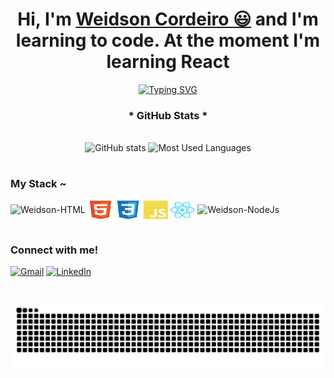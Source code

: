 <!--
**WeidsonCordeiro/WeidsonCordeiro** is a ✨ _special_ ✨ repository because its `README.md` (this file) appears on your GitHub profile.

Here are some ideas to get you started:

- 🔭 I’m currently working on ...
- 🌱 I’m currently learning ...
- 👯 I’m looking to collaborate on ...
- 🤔 I’m looking for help with ...
- 💬 Ask me about ...
- 📫 How to reach me: ...
- 😄 Pronouns: ...
- ⚡ Fun fact: ...

Site de emojis: https://emojipedia.org/search/?q=bag
Site de Badges: https://dev.to/envoy_/150-badges-for-...
Site de ícones: https://devicon.dev/
-->

<div align="center">
  <h1 align="center">
    Hi, I'm <a href="https://www.linkedin.com/in/weidson-cordeiro-45390244/">Weidson Cordeiro 😃️</a> and I'm learning to code. At the moment I'm learning React
  </h1>
</div>

<div align="center">
  <a href="https://git.io/typing-svg">
    <img src="https://readme-typing-svg.demolab.com?font=Fira+Code&weight=500&size=22&pause=1000&center=true&vCenter=true&random=false&width=524&lines=%E2%8A%B9+Welcome+to+my+profile!+%E2%8A%B9" alt="Typing SVG">
  </a>
</div>


<div align="center">
  <h3>* GitHub Stats *</h3>
  <br>
  <!--<img height="180em" width="48.5%" src="https://github-readme-stats.vercel.app/api?username=WeidsonCordeiro&show_icons=true&theme=dracula&include_all_commits=true&count_private=true" alt="GitHub stats"/>-->
  <img height="180em" src="https://github-readme-stats.vercel.app/api?username=WeidsonCordeiro&show_icons=true&theme=dracula&include_all_commits=true&count_private=true" alt="GitHub stats"/>
  <img height="180em" src="https://github-readme-stats.vercel.app/api/top-langs/?username=WeidsonCordeiro&layout=compact&langs_count=7&theme=dracula" alt="Most Used Languages"/>
</div>

#

<h3 align="left">My Stack ~</h3>

<div style="display: inline_block">
  <!--<img align="center" alt="Weidson-Ts" height="30" width="40" src="https://raw.githubusercontent.com/devicons/devicon/master/icons/typescript/typescript-plain.svg">
  <img align="center" alt="Weidson-React" height="30" width="40" src="https://raw.githubusercontent.com/devicons/devicon/master/icons/react/react-original.svg">-->
  <img align="center" alt="Weidson-HTML" height="30" width="40" src="https://cdn.jsdelivr.net/gh/devicons/devicon/icons/git/git-original.svg">
  <img align="center" alt="Weidson-HTML" height="30" width="40" src="https://raw.githubusercontent.com/devicons/devicon/master/icons/html5/html5-original.svg">
  <img align="center" alt="Weidson-CSS" height="30" width="40" src="https://raw.githubusercontent.com/devicons/devicon/master/icons/css3/css3-original.svg">
  <img align="center" alt="Weidson-Js" height="30" width="40" src="https://raw.githubusercontent.com/devicons/devicon/master/icons/javascript/javascript-plain.svg">
  <img align="center" alt="Weidson-React" height="30" width="40" src="https://raw.githubusercontent.com/devicons/devicon/master/icons/react/react-original.svg">
  <img align="center" alt="Weidson-NodeJs" height="30" width="40" src="https://cdn.jsdelivr.net/gh/devicons/devicon/icons/nodejs/nodejs-original.svg">
  <!--<img align="center" alt="Weidson-Python" height="30" width="40" src="https://raw.githubusercontent.com/devicons/devicon/master/icons/python/python-original.svg">
  <img align="center" alt="Weidson-Csharp" height="30" width="40" src="https://raw.githubusercontent.com/devicons/devicon/master/icons/csharp/csharp-original.svg">
  <img align="right" alt="Weidson-pic" height="150" style="border-radius:50px;"       src="https://media.discordapp.net/attachments/639956127056134178/890373478988013628/Publicacoes_Instagram_1_1.png?width=676&height=676">-->
</div>

#

<h3 align="left">Connect with me!</h3>

[![Gmail](https://img.shields.io/badge/Gmail-333333?style=for-the-badge&logo=gmail&logoColor=red)](mailto:weidson.ac@gmail.com)
[![LinkedIn](https://img.shields.io/badge/LinkedIn-0077B5?style=for-the-badge&logo=linkedin&logoColor=white)](https://www.linkedin.com/in/weidson-cordeiro-45390244/)
<!--https://github.com/digitalinnovationone/dio-lab-open-source/blob/main/utils/badges/badges.md-->
#

<picture align="center">
  <source media="(prefers-color-scheme: dark)" srcset="https://raw.githubusercontent.com/WeidsonCordeiro/WeidsonCordeiro/output/github-contribution-grid-snake-dark.svg">
  <source media="(prefers-color-scheme: light)" srcset="https://raw.githubusercontent.com/WeidsonCordeiro/WeidsonCordeiro/output/github-contribution-grid-snake-dark.svg">
  <img align="center" alt="github contribution grid snake animation" src="https://raw.githubusercontent.com/WeidsonCordeiro/WeidsonCordeiro/output/github-contribution-grid-snake.svg">
</picture>

  
